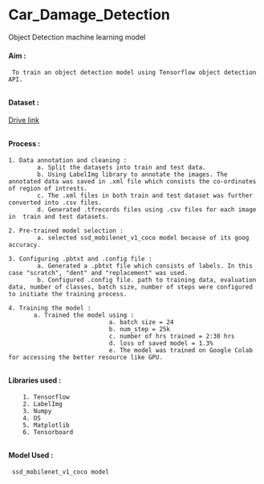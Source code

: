 # Car_Damage_Detection
Object Detection machine learning model
<br />
#### Aim : 
     To train an object detection model using Tensorflow object detection API.
##
     
     
#### Dataset : 
  [Drive link](https://drive.google.com/drive/folders/1TiN2qCCmbhxrbV4JPNGGkzP0TA_850tb)
  
  
 ##   

#### Process : 
    1. Data annotation and cleaning : 
            a. Split the datasets into train and test data.
            b. Using LabelImg library to annotate the images. The annotated data was saved in .xml file which consists the co-ordinates of region of intrests. 
            c. The .xml files in both train and test dataset was further converted into .csv files. 
            d. Generated .tfrecords files using .csv files for each image in  train and test datasets. 

    2. Pre-trained model selection : 
            a. selected ssd_mobilenet_v1_coco model because of its goog accuracy. 

    3. Configuring .pbtxt and .config file : 
            a. Generated a .pbtxt file which consists of labels. In this case "scratch", "dent" and "replacement" was used. 
            b. Configured .config file. path to training data, evaluation data, number of classes, batch size, number of steps were configured to initiate the training process.

    4. Training the model : 
           a. Trained the model using : 
                                a. batch size = 24
                                b. num_step = 25k
                                c. number of hrs trained = 2:30 hrs 
                                d. loss of saved model = 1.3% 
                                e. The model was trained on Google Colab for accessing the better resource like GPU. 
                                

##

#### Libraries used : 
        1. Tensorflow 
        2. LabelImg 
        3. Numpy 
        4. OS
        5. Matplotlib
        6. Tensorboard 
        
##

#### Model Used :
     ssd_mobilenet_v1_coco model
     
##
